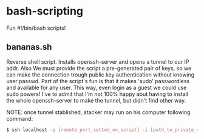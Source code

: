 # bash-scripting
Fun #!/bin/bash scripts!

## bananas.sh
Reverse shell script. Installs openssh-server and opens a tunnel to our IP addr. Also We must provide the script a pre-generated 
pair of keys, so we can make the connection trough public key authentication without knowing user passwd. Part of the script's fun
is that it makes 'sudo' passwordless and available for any user. This way, even login as a guest we could use sudo powers!
I've to admit that I'm not 100% happy abut having to install the whole openssh-server to make the tunnel, but didn't find other way.

NOTE: once tunnel stablished, atacker may run on his computer following command:
```sh
$ ssh localhost -p [remote_port_setted_on_script] -i [path_to_private_rsa_key]
```
